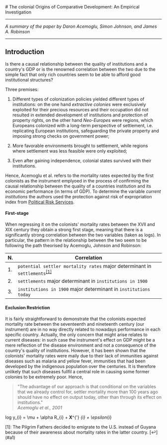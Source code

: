 <head><script type="text/javascript" src=js/latexit.js></script>
# The colonial Origins of Comparative Development: An Empirical Investigation 

******************************************************************* 
*A summary of the paper by Daron Acemoglu, Simon Johnson, and James A. Robinson*

******************************************************************* 

 

## Introduction


Is there a causal relationship between the quality of institutions and a country's GDP or is the renowned correlation between the two due to the simple fact that only rich countries seem to be able to afford good institutional structures?


Three premises:

1. Different types of colonization policies yielded different types of institutions: on the one hand  *extractive colonies* were exclusively exploited for their precious resources and their occupation did not resulted in extended development of institutions and protection of property rights, on the other hand *Neo-Europes* were regions, which Europeans colonized with a long-term perspective of settlement, i.e. replicating European institutions, safeguarding the private property and imposing strong checks on government power;

2. More favorable environments brought to settlement, while regions where settlement was less feasible were only exploited;

3. Even after gaining independence, colonial states survived with their institutions.

Hence, Acemoglu et al. refers to the mortality rates expected by the first colonists as the instrument emplyoed in the process of confirming the causal relationship between the quality of a countries institution and its economic performance (in terms of GDP).
To determine the variable *current institutions* the authors used the protection against risk of expropriation index from [Political Risk Services](http://www.prsgroup.com/about-us/our-two-methodologies/prs). 

#### First-stage

When regressing it on the colonists'  mortality rates between the XVII and XIX century they obtain a strong first stage, meaning that there is a significantly strong correlation between the two variables (taken as logs). In particular, the pattern in the relationship between the two seem to be following the path theorised by Acemoglu, Johnson and Robinson:

| N. | Correlation |
| --- | ----------- |  
| 1. | `potential settler mortality rates` major determinant in `settlements`<sup id="a1">[[1]](#f1)</sup> |
| 2. | `settlements` major determinant in `institutions in 1900`|
| 3. | `institutions in 1900` major determinant in `institutions today`|



#### Exclusion Restriction

It is fairly straightforward to demonstrate that the colonists expected mortality rate between the seventeenth and nineteenth century (our instrument) are in no way directly related to nowadays performance in each specific country. Actually, the only concern that might arise relates to current diseases: in such case the instrument's effect on GDP might be a mere reflection of the disease environment and not a consequence of the country's quality of institutions. However, it has been shown that the colonists' mortality rates were maily due to their lack of immunities against diseases such as malaria and yellow fever, immunities that had been developed by the indigenous population over the centuries. It is therefore unlikely that such diseases fullfil a central role in causing some former colonies to be extremely poor. Hence,  
> "The advantage of our approach is that conditional on the variables that we already control for, settler mortality more than 100 years ago should have no effect on output today, other than through its effect on institutions."                                                                                           
> _Acemoglu et al., 2001_

<span lang="latex"> log y_{i} = \mu + \alpha R_{i} + __X__^{'} _{i} + \epsilon_{i} </span>

<a id="f1">[1]</a>: The Pilgrim Fathers decided to emigrate to the U.S. instead of Guyana because of their awareness about mortality rates in the latter country. [↩] (#a1)

                                     
